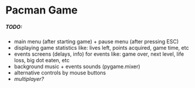 # Pacman Game

##### TODO:
* main menu (after starting game) + pause menu (after pressing ESC)
* displaying game statistics like: lives left, points acquired, game time, etc
* events screens (delays, info) for events like: game over, next level, life loss, big dot eaten, etc
* background music + events sounds (pygame.mixer)
* alternative controls by mouse buttons
* _multiplayer?_
